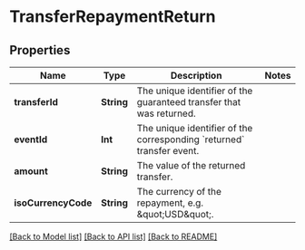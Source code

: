 # TransferRepaymentReturn

## Properties
Name | Type | Description | Notes
------------ | ------------- | ------------- | -------------
**transferId** | **String** | The unique identifier of the guaranteed transfer that was returned. | 
**eventId** | **Int** | The unique identifier of the corresponding &#x60;returned&#x60; transfer event. | 
**amount** | **String** | The value of the returned transfer. | 
**isoCurrencyCode** | **String** | The currency of the repayment, e.g. \&quot;USD\&quot;. | 

[[Back to Model list]](../README.md#documentation-for-models) [[Back to API list]](../README.md#documentation-for-api-endpoints) [[Back to README]](../README.md)


